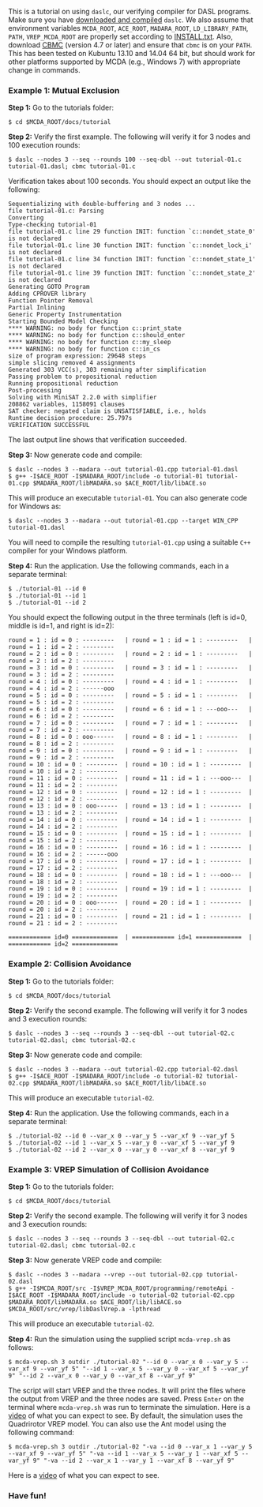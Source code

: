 This is a tutorial on using `daslc`, our verifying compiler for DASL programs. Make sure you have [downloaded and compiled](https://code.google.com/p/mcda/source/checkout) `daslc`. We also assume that environment variables `MCDA_ROOT`, `ACE_ROOT`, `MADARA_ROOT`, `LD_LIBRARY_PATH`, `PATH`, `VREP_MCDA_ROOT` are properly set according to [INSTALL.txt](https://code.google.com/p/mcda/source/browse/INSTALL.txt). Also, download [CBMC](http://www.cprover.org/cbmc) (version 4.7 or later) and ensure that `cbmc` is on your `PATH`. This has been tested on Kubuntu 13.10 and 14.04 64 bit, but should work for other platforms supported by MCDA (e.g., Windows 7) with appropriate change in commands.

### Example 1: Mutual Exclusion ###

**Step 1:** Go to the tutorials folder:
```
$ cd $MCDA_ROOT/docs/tutorial
```

**Step 2:** Verify the first example. The following will verify it for 3 nodes and 100 execution rounds:
```
$ daslc --nodes 3 --seq --rounds 100 --seq-dbl --out tutorial-01.c tutorial-01.dasl; cbmc tutorial-01.c
```

Verification takes about 100 seconds. You should expect an output like the following:
```
Sequentializing with double-buffering and 3 nodes ...
file tutorial-01.c: Parsing
Converting
Type-checking tutorial-01
file tutorial-01.c line 29 function INIT: function `c::nondet_state_0' is not declared
file tutorial-01.c line 30 function INIT: function `c::nondet_lock_i' is not declared
file tutorial-01.c line 34 function INIT: function `c::nondet_state_1' is not declared
file tutorial-01.c line 39 function INIT: function `c::nondet_state_2' is not declared
Generating GOTO Program
Adding CPROVER library
Function Pointer Removal
Partial Inlining
Generic Property Instrumentation
Starting Bounded Model Checking
**** WARNING: no body for function c::print_state
**** WARNING: no body for function c::should_enter
**** WARNING: no body for function c::my_sleep
**** WARNING: no body for function c::in_cs
size of program expression: 29648 steps
simple slicing removed 4 assignments
Generated 303 VCC(s), 303 remaining after simplification
Passing problem to propositional reduction
Running propositional reduction
Post-processing
Solving with MiniSAT 2.2.0 with simplifier
208862 variables, 1158091 clauses
SAT checker: negated claim is UNSATISFIABLE, i.e., holds
Runtime decision procedure: 25.797s
VERIFICATION SUCCESSFUL
```

The last output line shows that verification succeeded.

**Step 3:** Now generate code and compile:
```
$ daslc --nodes 3 --madara --out tutorial-01.cpp tutorial-01.dasl
$ g++ -I$ACE_ROOT -I$MADARA_ROOT/include -o tutorial-01 tutorial-01.cpp $MADARA_ROOT/libMADARA.so $ACE_ROOT/lib/libACE.so
```

This will produce an executable `tutorial-01`. You can also generate code for Windows as:
```
$ daslc --nodes 3 --madara --out tutorial-01.cpp --target WIN_CPP tutorial-01.dasl
```

You will need to compile the resulting `tutorial-01.cpp` using a suitable `C++` compiler for your Windows platform.

**Step 4:** Run the application. Use the following commands, each in a separate terminal:
```
$ ./tutorial-01 --id 0
$ ./tutorial-01 --id 1
$ ./tutorial-01 --id 2
```

You should expect the following output in the three terminals (left is id=0, middle is id=1, and right is id=2):
```
round = 1 : id = 0 : ---------   | round = 1 : id = 1 : ---------   | round = 1 : id = 2 : --------- 
round = 2 : id = 0 : ---------   | round = 2 : id = 1 : ---------   | round = 2 : id = 2 : --------- 
round = 3 : id = 0 : ---------   | round = 3 : id = 1 : ---------   | round = 3 : id = 2 : --------- 
round = 4 : id = 0 : ---------   | round = 4 : id = 1 : ---------   | round = 4 : id = 2 : ------ooo 
round = 5 : id = 0 : ---------   | round = 5 : id = 1 : ---------   | round = 5 : id = 2 : --------- 
round = 6 : id = 0 : ---------   | round = 6 : id = 1 : ---ooo---   | round = 6 : id = 2 : --------- 
round = 7 : id = 0 : ---------   | round = 7 : id = 1 : ---------   | round = 7 : id = 2 : --------- 
round = 8 : id = 0 : ooo------   | round = 8 : id = 1 : ---------   | round = 8 : id = 2 : --------- 
round = 9 : id = 0 : ---------   | round = 9 : id = 1 : ---------   | round = 9 : id = 2 : --------- 
round = 10 : id = 0 : ---------  | round = 10 : id = 1 : ---------  | round = 10 : id = 2 : ---------
round = 11 : id = 0 : ---------  | round = 11 : id = 1 : ---ooo---  | round = 11 : id = 2 : ---------
round = 12 : id = 0 : ---------  | round = 12 : id = 1 : ---------  | round = 12 : id = 2 : ---------
round = 13 : id = 0 : ooo------  | round = 13 : id = 1 : ---------  | round = 13 : id = 2 : ---------
round = 14 : id = 0 : ---------  | round = 14 : id = 1 : ---------  | round = 14 : id = 2 : ---------
round = 15 : id = 0 : ---------  | round = 15 : id = 1 : ---------  | round = 15 : id = 2 : ---------
round = 16 : id = 0 : ---------  | round = 16 : id = 1 : ---------  | round = 16 : id = 2 : ------ooo
round = 17 : id = 0 : ---------  | round = 17 : id = 1 : ---------  | round = 17 : id = 2 : ---------
round = 18 : id = 0 : ---------  | round = 18 : id = 1 : ---ooo---  | round = 18 : id = 2 : ---------
round = 19 : id = 0 : ---------  | round = 19 : id = 1 : ---------  | round = 19 : id = 2 : ---------
round = 20 : id = 0 : ooo------  | round = 20 : id = 1 : ---------  | round = 20 : id = 2 : ---------
round = 21 : id = 0 : ---------  | round = 21 : id = 1 : ---------  | round = 21 : id = 2 : ---------

============ id=0 =============  | ============ id=1 =============  | ============ id=2 =============
```

### Example 2: Collision Avoidance ###

**Step 1:** Go to the tutorials folder:
```
$ cd $MCDA_ROOT/docs/tutorial
```

**Step 2:** Verify the second example. The following will verify it for 3 nodes and 3 execution rounds:
```
$ daslc --nodes 3 --seq --rounds 3 --seq-dbl --out tutorial-02.c tutorial-02.dasl; cbmc tutorial-02.c
```

**Step 3:** Now generate code and compile:
```
$ daslc --nodes 3 --madara --out tutorial-02.cpp tutorial-02.dasl
$ g++ -I$ACE_ROOT -I$MADARA_ROOT/include -o tutorial-02 tutorial-02.cpp $MADARA_ROOT/libMADARA.so $ACE_ROOT/lib/libACE.so
```

This will produce an executable `tutorial-02`.

**Step 4:** Run the application. Use the following commands, each in a separate terminal:
```
$ ./tutorial-02 --id 0 --var_x 0 --var_y 5 --var_xf 9 --var_yf 5
$ ./tutorial-02 --id 1 --var_x 5 --var_y 0 --var_xf 5 --var_yf 9
$ ./tutorial-02 --id 2 --var_x 0 --var_y 0 --var_xf 8 --var_yf 9
```

### Example 3: VREP Simulation of Collision Avoidance ###

**Step 1:** Go to the tutorials folder:
```
$ cd $MCDA_ROOT/docs/tutorial
```

**Step 2:** Verify the second example. The following will verify it for 3 nodes and 3 execution rounds:
```
$ daslc --nodes 3 --seq --rounds 3 --seq-dbl --out tutorial-02.c tutorial-02.dasl; cbmc tutorial-02.c
```

**Step 3:** Now generate VREP code and compile:
```
$ daslc --nodes 3 --madara --vrep --out tutorial-02.cpp tutorial-02.dasl
$ g++ -I$MCDA_ROOT/src -I$VREP_MCDA_ROOT/programming/remoteApi -I$ACE_ROOT -I$MADARA_ROOT/include -o tutorial-02 tutorial-02.cpp $MADARA_ROOT/libMADARA.so $ACE_ROOT/lib/libACE.so $MCDA_ROOT/src/vrep/libDaslVrep.a -lpthread
```

This will produce an executable `tutorial-02`.

**Step 4:** Run the simulation using the supplied script `mcda-vrep.sh` as follows:
```
$ mcda-vrep.sh 3 outdir ./tutorial-02 "--id 0 --var_x 0 --var_y 5 --var_xf 9 --var_yf 5" "--id 1 --var_x 5 --var_y 0 --var_xf 5 --var_yf 9" "--id 2 --var_x 0 --var_y 0 --var_xf 8 --var_yf 9"
```

The script will start VREP and the three nodes. It will print the files where the output from VREP and the three nodes are saved. Press `Enter` on the terminal where `mcda-vrep.sh` was run to terminate the simulation. Here is a [video](https://code.google.com/p/mcda/source/browse/docs/tutorial/collision-avoidance-quadcopter.avi) of what you can expect to see. By default, the simulation uses the Quadrirotor VREP model. You can also use the Ant model using the following command:

```
$ mcda-vrep.sh 3 outdir ./tutorial-02 "-va --id 0 --var_x 1 --var_y 5 --var_xf 9 --var_yf 5" "-va --id 1 --var_x 5 --var_y 1 --var_xf 5 --var_yf 9" "-va --id 2 --var_x 1 --var_y 1 --var_xf 8 --var_yf 9"
```

Here is a [video](https://code.google.com/p/mcda/source/browse/docs/tutorial/collision-avoidance-ant.avi) of what you can expect to see.

### Have fun! ###